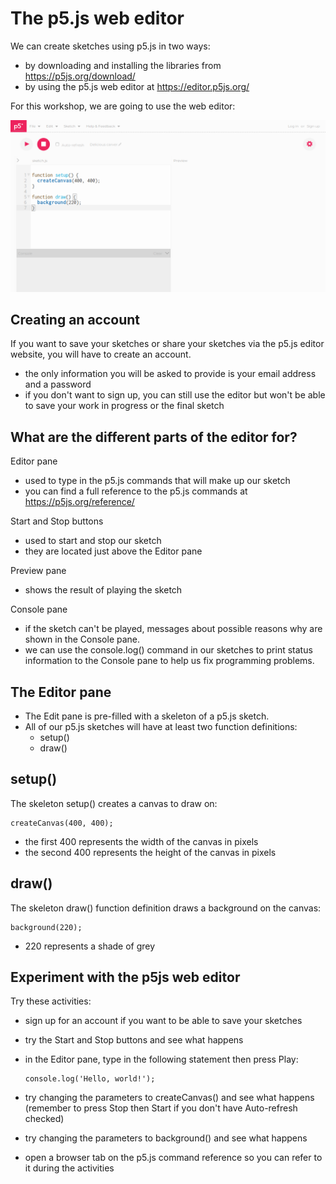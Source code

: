 # The p5.js web editor

We can create sketches using p5.js in two ways:

- by downloading and installing the libraries from https://p5js.org/download/
- by using the p5.js web editor at https://editor.p5js.org/

For this workshop, we are going to use the web editor:

![The p5.js web editor](web_editor.png)

## Creating an account

If you want to save your sketches or share your sketches via the p5.js editor website, you will have to create an account.

- the only information you will be asked to provide is your email address and a password
- if you don't want to sign up, you can still use the editor but won't be able to save your work in progress or the final sketch

## What are the different parts of the editor for?

Editor pane
  - used to type in the p5.js commands that will make up our sketch
  - you can find a full reference to the p5.js commands at https://p5js.org/reference/

Start and Stop buttons
  - used to start and stop our sketch
  - they are located just above the Editor pane

Preview pane
  - shows the result of playing the sketch

Console pane
- if the sketch can't be played, messages about possible reasons why are shown in the Console pane.
- we can use the console.log() command in our sketches to print status information to the Console pane to help us fix programming problems.

## The Editor pane

- The Edit pane is pre-filled with a skeleton of a p5.js sketch.
- All of our p5.js sketches will have at least two function definitions:
  - setup()
  - draw()

## setup()

The skeleton setup() creates a canvas to draw on:

    createCanvas(400, 400);

- the first 400 represents the width of the canvas in pixels
- the second 400 represents the height of the canvas in pixels

## draw()

The skeleton draw() function definition draws a background on the canvas:

    background(220);

- 220 represents a shade of grey

## Experiment with the p5js web editor

Try these activities:
- sign up for an account if you want to be able to save your sketches
- try the Start and Stop buttons and see what happens
- in the Editor pane, type in the following statement then press Play:

      console.log('Hello, world!');

- try changing the parameters to createCanvas() and see what happens (remember to press Stop then Start if you don't have Auto-refresh checked)
- try changing the parameters to background() and see what happens
- open a browser tab on the p5.js command reference so you can refer to it during the activities
